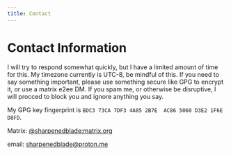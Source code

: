 ```yaml
---
title: Contact
---
```

# Contact Information

I will try to respond somewhat quickly, but I have a limited amount of time for this. My timezone currently is UTC-8, be mindful of this. If you need to say something important, please use something secure like GPG to encrypt it, or use a matrix e2ee DM. If you spam me, or otherwise be disruptive, I will procced to block you and ignore anything you say.

My GPG key fingerprint is `BDC3 73CA 7DF3 4A85 2B7E  AC86 5060 D3E2 1F6E D8FD`.

Matrix: [@sharpenedblade:matrix.org](https://matrix.to/#/@sharpenedblade:matrix.org)

email: [sharpenedblade@proton.me](mailto://sharpenedblade@proton.me)

